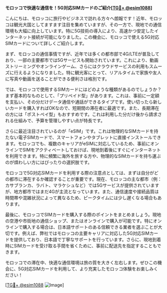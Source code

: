 **モロッコで快適な通信を！5G対応SIMカードのご紹介[[TG💪+ @esim1088](https://t.me/s/esim1088)]**

こんにちは、モロッコに旅行やビジネスで訪れる方々へ朗報です！近年、モロッコは観光大国としてますます注目を集めていますが、その一方で、現地での通信環境も大幅に向上しています。特に5G技術の導入により、高速かつ安定したインターネット接続が可能になりました。この機会に、モロッコで使える5G対応SIMカードについて詳しくご紹介します。

まず、モロッコの通信事情ですが、近年では多くの都市部で4G/LTEが普及しており、一部の主要都市では5Gサービスも開始されています。これにより、動画ストリーミングやオンラインゲーム、さらにはクラウドサービスの利用もスムーズに行えるようになりました。特に観光客にとって、リアルタイムで家族や友人に写真や動画を送ることができる便利さは格別です。

では、モロッコで使用するSIMカードにはどのような種類があるのでしょうか？まず基本的なものとして、「プリペイド型」があります。これは、事前に一定額を支払い、その分だけデータ通信や通話ができるタイプです。使い切ったら新しいカードを購入すればOKなので、短期間の滞在者に最適です。また、長期滞在の方には「ポストペイ型」もおすすめです。これは利用した分だけ後から請求される仕組みで、予算を管理しやすい点が特長です。

さらに最近注目されているのが「eSIM」です。これは物理的なSIMカードを持たない電子SIMカードで、スマートフォンやタブレットに直接インストールできます。モロッコでも、複数のキャリアがeSIMに対応しているため、事前にオンラインでSIMをアクティベートしておけば、現地到着後にすぐにインターネットを利用できます。特に頻繁に海外を旅する方や、物理的なSIMカードを持ち運ぶのが煩わしい方にはぴったりの選択肢です。

モロッコで5G対応SIMカードを利用する際の注意点としては、まずは自分がどの都市に滞在するか確認することが重要です。現在、モロッコの主な都市（例：カサブランカ、ラバト、マラケシュなど）では5Gサービスが提供されていますが、地方都市ではまだ4Gが主流となっています。また、通信速度や接続品質は時間帯や混雑状況によって異なるため、ピークタイムには少し遅くなる場合もあります。

最後に、モロッコでSIMカードを購入する際のポイントをまとめましょう。現地の空港や市街地の通信ショップ、またはオンラインで購入が可能です。特にオンラインで購入する場合は、日本語サポートのある信頼できる業者を選ぶことが大切です。例えば、弊社ではモロッコの主要キャリアに対応した5G対応SIMカードを提供しており、日本語で丁寧なサポートを行っています。さらに、現地到着時にSIMカードを受け取る手間を省くために、事前に配送先を指定することもできます。

モロッコでの滞在中、快適な通信環境は旅の質を大きく左右します。ぜひこの機会に、5G対応SIMカードを利用して、より充実したモロッコ体験をお楽しみください！

[[TG💪+ @esim1088](https://t.me/s/esim1088) ![Image](https://i.postimg.cc/Y0z9fWf4/image.png)]